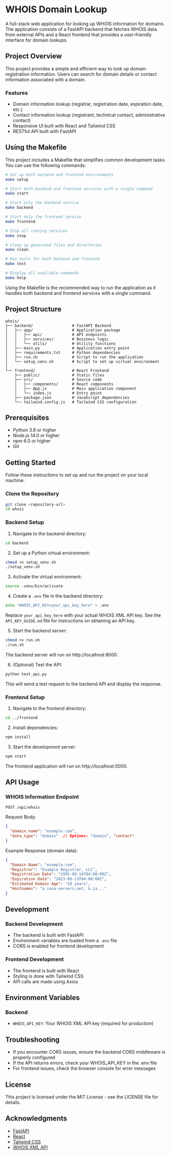 # WHOIS Domain Lookup

A full-stack web application for looking up WHOIS information for domains. The application consists of a FastAPI backend that fetches WHOIS data from external APIs and a React frontend that provides a user-friendly interface for domain lookups.

## Project Overview

This project provides a simple and efficient way to look up domain registration information. Users can search for domain details or contact information associated with a domain.

### Features

- Domain information lookup (registrar, registration date, expiration date, etc.)
- Contact information lookup (registrant, technical contact, administrative contact)
- Responsive UI built with React and Tailwind CSS
- RESTful API built with FastAPI

## Using the Makefile

This project includes a Makefile that simplifies common development tasks. You can use the following commands:

```bash
# Set up both backend and frontend environments
make setup

# Start both backend and frontend services with a single command
make start

# Start only the backend service
make backend

# Start only the frontend service
make frontend

# Stop all running services
make stop

# Clean up generated files and directories
make clean

# Run tests for both backend and frontend
make test

# Display all available commands
make help
```

Using the Makefile is the recommended way to run the application as it handles both backend and frontend services with a single command.

## Project Structure

```
whois/
├── backend/                 # FastAPI Backend
│   ├── app/                 # Application package
│   │   ├── api/             # API endpoints
│   │   ├── services/        # Business logic
│   │   └── utils/           # Utility functions
│   ├── main.py              # Application entry point
│   ├── requirements.txt     # Python dependencies
│   ├── run.sh               # Script to run the application
│   └── setup_venv.sh        # Script to set up virtual environment
│
└── frontend/                # React Frontend
    ├── public/              # Static files
    ├── src/                 # Source code
    │   ├── components/      # React components
    │   ├── App.js           # Main application component
    │   └── index.js         # Entry point
    ├── package.json         # JavaScript dependencies
    └── tailwind.config.js   # Tailwind CSS configuration
```

## Prerequisites

- Python 3.8 or higher
- Node.js 14.0 or higher
- npm 6.0 or higher
- Git

## Getting Started

Follow these instructions to set up and run the project on your local machine.

### Clone the Repository

```bash
git clone <repository-url>
cd whois
```

### Backend Setup

1. Navigate to the backend directory:

```bash
cd backend
```

2. Set up a Python virtual environment:

```bash
chmod +x setup_venv.sh
./setup_venv.sh
```

3. Activate the virtual environment:

```bash
source .venv/bin/activate
```

4. Create a `.env` file in the backend directory:

```bash
echo "WHOIS_API_KEY=your_api_key_here" > .env
```

Replace `your_api_key_here` with your actual WHOIS XML API key. See the `API_KEY_GUIDE.md` file for instructions on obtaining an API key.

5. Start the backend server:

```bash
chmod +x run.sh
./run.sh
```

The backend server will run on http://localhost:8000.

6. (Optional) Test the API:

```bash
python test_api.py
```

This will send a test request to the backend API and display the response.

### Frontend Setup

1. Navigate to the frontend directory:

```bash
cd ../frontend
```

2. Install dependencies:

```bash
npm install
```

3. Start the development server:

```bash
npm start
```

The frontend application will run on http://localhost:5000.

## API Usage

### WHOIS Information Endpoint

```
POST /api/whois
```

Request Body:

```json
{
  "domain_name": "example.com",
  "data_type": "domain"  // Options: "domain", "contact"
}
```

Example Response (domain data):

```json
{
  "Domain Name": "example.com",
  "Registrar": "Example Registrar, LLC",
  "Registration Date": "1995-08-14T04:00:00Z",
  "Expiration Date": "2023-08-13T04:00:00Z",
  "Estimated Domain Age": "28 years",
  "Hostnames": "a.iana-servers.net, b.ia..."
}
```

## Development

### Backend Development

- The backend is built with FastAPI
- Environment variables are loaded from a `.env` file
- CORS is enabled for frontend development

### Frontend Development

- The frontend is built with React
- Styling is done with Tailwind CSS
- API calls are made using Axios

## Environment Variables

### Backend

- `WHOIS_API_KEY`: Your WHOIS XML API key (required for production)

## Troubleshooting

- If you encounter CORS issues, ensure the backend CORS middleware is properly configured
- If the API returns errors, check your WHOIS_API_KEY in the .env file
- For frontend issues, check the browser console for error messages

## License

This project is licensed under the MIT License - see the LICENSE file for details.

## Acknowledgments

- [FastAPI](https://fastapi.tiangolo.com/)
- [React](https://reactjs.org/)
- [Tailwind CSS](https://tailwindcss.com/)
- [WHOIS XML API](https://www.whoisxmlapi.com/)
